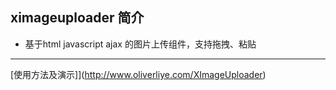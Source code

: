 ximageuploader 简介
--------------------
* 基于html javascript ajax 的图片上传组件，支持拖拽、粘贴

------------
[使用方法及演示]](http://www.oliverliye.com/XImageUploader)
